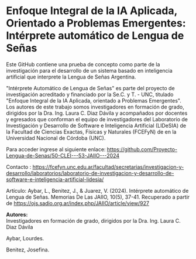 # Enfoque Integral de la IA Aplicada, Orientado a Problemas Emergentes: Intérprete automático de Lengua de Señas

Este GitHub contiene una prueba de concepto como parte de la investigación para el desarrollo de un sistema basado en inteligencia artificial que interprete la Lengua de Señas Argentina.

"Intérprete Automático de Lengua de Señas" es parte del proyecto de investigación acreditado y financiado por la Se.C. y T. - UNC, titulado "Enfoque Integral de la IA Aplicada, orientado a Problemas Emergentes". Los autores de este trabajo somos investigadores en formación de grado, dirigidos por la Dra. Ing. Laura C. Diaz Dávila y acompañados por docentes y egresados que conforman el equipo de investigadores del Laboratorio de Investigación y Desarrollo de Software e Inteligencia Artificial (LIDeSIA) de la Facultad de Ciencias Exactas, Físicas y Naturales (FCEFyN) de  en la Universidad Nacional de Córdoba (UNC).

Para acceder ingrese al siguiente enlace:
https://github.com/Proyecto-Lengua-de-Senas/50-CLEI---53-JAIIO---2024 


Contacto : https://fcefyn.unc.edu.ar/facultad/secretarias/investigacion-y-desarrollo/laboratorios/laboratorio-de-investigacion-y-desarrollo-de-software-e-inteligencia-artificial-lidesia/

Artículo: Aybar, L., Benitez, J., & Juarez, V. (2024). Intérprete automático de Lengua de Señas. Memorias De Las JAIIO, 10(5), 37-41. Recuperado a partir de https://ojs.sadio.org.ar/index.php/JAIIO/article/view/927 

**Autores:**  
Investigadores en formación de grado, dirigidos por la Dra. Ing. Laura C. Diaz Dávila  

Aybar, Lourdes.

Benitez, Josefina.
